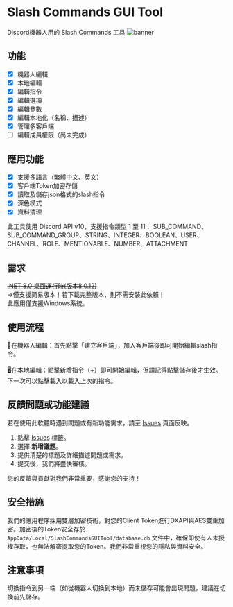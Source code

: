 # Slash Commands GUI Tool
Discord機器人用的 Slash Commands 工具
![banner](https://github.com/user-attachments/assets/787e5e92-d523-42e1-aadf-f9bca00f8de2)

## 功能
- [x] 機器人編輯
- [x] 本地編輯
- [x] 編輯指令
- [x] 編輯選項
- [x] 編輯參數
- [x] 編輯本地化（名稱、描述）
- [x] 管理多客戶端
- [ ] 編輯成員權限（尚未完成）

## 應用功能
- [x] 支援多語言（繁體中文、英文）
- [x] 客戶端Token加密存儲
- [x] 讀取及儲存json格式的slash指令
- [x] 深色模式
- [x] 資料清理

此工具使用 Discord API v10，支援指令類型 1 至 11：
SUB_COMMAND、SUB_COMMAND_GROUP、STRING、INTEGER、BOOLEAN、USER、CHANNEL、ROLE、MENTIONABLE、NUMBER、ATTACHMENT

## 需求
~~[.NET 8.0 桌面運行時(版本8.0.12)](https://dotnet.microsoft.com/zh-tw/download/dotnet/thank-you/runtime-desktop-8.0.12-windows-x64-installer?cid=getdotnetcore)~~ <br> 
→僅支援简易版本！若下載完整版本，則不需安裝此依賴！<br> 
此應用僅支援Windows系統。

## 使用流程
🤖在機器人編輯：首先點擊「建立客戶端」，加入客戶端後即可開始編輯slash指令。<br>
<br>
🖥️在本地編輯：點擊新增指令（+）即可開始編輯，但請記得點擊儲存後才生效。<br>
                下一次可以點擊載入以載入上次的指令。

## 反饋問題或功能建議
若在使用此軟體時遇到問題或有新功能需求，請至 [Issues](https://github.com/CreeperJIMM/slash-commands-gui-tool/issues) 頁面反映。

1. 點擊 [Issues](https://github.com/your-repo-owner/your-repo-name/issues) 標籤。
2. 選擇 **新增議題**。
3. 提供清楚的標題及詳細描述問題或需求。
4. 提交後，我們將盡快審核。

您的反饋與貢獻對我們非常重要，感謝您的支持！

## 安全措施

我們的應用程序採用雙層加密技術，對您的Client Token進行DXAPI與AES雙重加密。加密後的Token安全存於 `AppData/Local/SlashCommandsGUITool/database.db` 文件中，確保即使有人未授權存取，也無法解密提取您的Token。我們非常重視您的隱私與資料安全。

## 注意事項
切換指令到另一端（如從機器人切換到本地）而未儲存可能會出現問題，建議在切換前先儲存。
